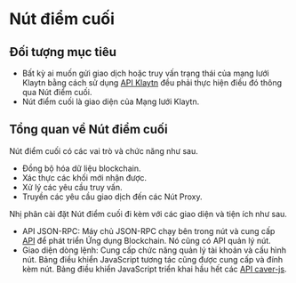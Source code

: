 # Nút điểm cuối

## Đối tượng mục tiêu <a id="intended-audience"></a>

- Bất kỳ ai muốn gửi giao dịch hoặc truy vấn trạng thái của mạng lưới Klaytn bằng cách sử dụng [API Klaytn](../../references/json-rpc/json-rpc.md) đều phải thực hiện điều đó thông qua Nút điểm cuối.
- Nút điểm cuối là giao diện của Mạng lưới Klaytn.

## Tổng quan về Nút điểm cuối <a id="endpoint-node-overview"></a>

Nút điểm cuối có các vai trò và chức năng như sau.

- Đồng bộ hóa dữ liệu blockchain.
- Xác thực các khối mới nhận được.
- Xử lý các yêu cầu truy vấn.
- Truyền các yêu cầu giao dịch đến các Nút Proxy.

Nhị phân cài đặt Nút điểm cuối đi kèm với các giao diện và tiện ích như sau.

- API JSON-RPC: Máy chủ JSON-RPC chạy bên trong nút và cung cấp [API](../../references/json-rpc/json-rpc.md) để phát triển Ứng dụng Blockchain. Nó cũng có API quản lý nút.
- Giao diện dòng lệnh: Cung cấp chức năng quản lý tài khoản và cấu hình nút. Bảng điều khiển JavaScript tương tác cũng được cung cấp và đính kèm nút. Bảng điều khiển JavaScript triển khai hầu hết các [API caver-js](../../references/sdk/caver-js/caver-js.md). 





